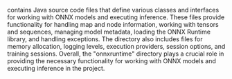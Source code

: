 contains Java source code files that define various classes and interfaces for working with ONNX models and executing inference. These files provide functionality for handling map and node information, working with tensors and sequences, managing model metadata, loading the ONNX Runtime library, and handling exceptions. The directory also includes files for memory allocation, logging levels, execution providers, session options, and training sessions. Overall, the "onnxruntime" directory plays a crucial role in providing the necessary functionality for working with ONNX models and executing inference in the project.